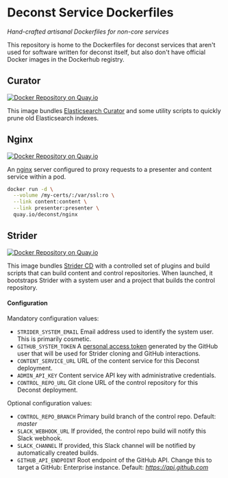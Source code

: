# Deconst Service Dockerfiles

*Hand-crafted artisanal Dockerfiles for non-core services*

This repository is home to the Dockerfiles for deconst services that aren't used for software written for deconst itself, but also don't have official Docker images in the Dockerhub registry.

## Curator

[![Docker Repository on Quay.io](https://quay.io/repository/deconst/curator/status "Docker Repository on Quay.io")](https://quay.io/repository/deconst/curator)

This image bundles [Elasticsearch Curator](https://www.elastic.co/guide/en/elasticsearch/client/curator/current/index.html) and some utility scripts to quickly prune old Elasticsearch indexes.

## Nginx

[![Docker Repository on Quay.io](https://quay.io/repository/deconst/nginx/status "Docker Repository on Quay.io")](https://quay.io/repository/deconst/nginx)

An [nginx](http://nginx.org/en/docs/) server configured to proxy requests to a presenter and content service within a pod.

```bash
docker run -d \
  --volume /my-certs/:/var/ssl:ro \
  --link content:content \
  --link presenter:presenter \
  quay.io/deconst/nginx
```

## Strider

[![Docker Repository on Quay.io](https://quay.io/repository/deconst/strider/status "Docker Repository on Quay.io")](https://quay.io/repository/deconst/strider)

This image bundles [Strider CD](https://github.com/Strider-CD/strider) with a controlled set of plugins and build scripts that can build content and control repositories. When launched, it bootstraps Strider with a system user and a project that builds the control repository.

#### Configuration

Mandatory configuration values:

* `STRIDER_SYSTEM_EMAIL` Email address used to identify the system user. This is primarily cosmetic.
* `GITHUB_SYSTEM_TOKEN` A [personal access token](https://github.com/settings/tokens) generated by the GitHub user that will be used for Strider cloning and GitHub interactions.
* `CONTENT_SERVICE_URL` URL of the content service for this Deconst deployment.
* `ADMIN_API_KEY` Content service API key with administrative credentials.
* `CONTROL_REPO_URL` Git clone URL of the control repository for this Deconst deployment.

Optional configuration values:

* `CONTROL_REPO_BRANCH` Primary build branch of the control repo. Default: *master*
* `SLACK_WEBHOOK_URL` If provided, the control repo build will notify this Slack webhook.
* `SLACK_CHANNEL` If provided, this Slack channel will be notified by automatically created builds.
* `GITHUB_API_ENDPOINT` Root endpoint of the GitHub API. Change this to target a GitHub: Enterprise instance. Default: *https://api.github.com*
